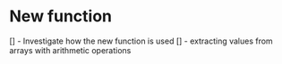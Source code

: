 # New function

[] - Investigate how the new function is used
[] - extracting values from arrays with arithmetic operations